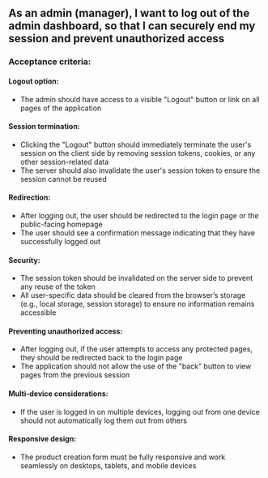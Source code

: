 ## As an admin (manager), I want to log out of the admin dashboard, so that I can securely end my session and prevent unauthorized access

### Acceptance criteria:

#### Logout option:

- The admin should have access to a visible "Logout" button or link on all pages of the application

#### Session termination:

- Clicking the "Logout" button should immediately terminate the user's session on the client side by removing session tokens, cookies, or any other session-related data
- The server should also invalidate the user's session token to ensure the session cannot be reused

#### Redirection:

- After logging out, the user should be redirected to the login page or the public-facing homepage
- The user should see a confirmation message indicating that they have successfully logged out

#### Security:

- The session token should be invalidated on the server side to prevent any reuse of the token
- All user-specific data should be cleared from the browser’s storage (e.g., local storage, session storage) to ensure no information remains accessible

#### Preventing unauthorized access:

- After logging out, if the user attempts to access any protected pages, they should be redirected back to the login page
- The application should not allow the use of the "back" button to view pages from the previous session

#### Multi-device considerations:

- If the user is logged in on multiple devices, logging out from one device should not automatically log them out from others

#### Responsive design:

- The product creation form must be fully responsive and work seamlessly on desktops, tablets, and mobile devices
